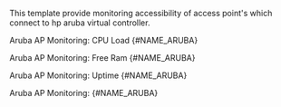 This template provide monitoring accessibility of access point's which connect to hp aruba virtual controller.

Aruba AP Monitoring: CPU Load {#NAME_ARUBA}	
 
Aruba AP Monitoring: Free Ram {#NAME_ARUBA}	
 
Aruba AP Monitoring: Uptime {#NAME_ARUBA}	
 
Aruba AP Monitoring: {#NAME_ARUBA}
